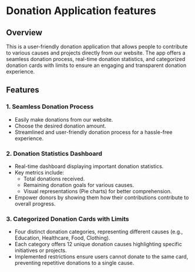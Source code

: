 # Donation Application features

## Overview

This is a user-friendly donation application that allows people to contribute to various causes and projects directly from our website. The app offers a seamless donation process, real-time donation statistics, and categorized donation cards with limits to ensure an engaging and transparent donation experience.

## Features

### 1. Seamless Donation Process

- Easily make donations from our website.
- Choose the desired donation amount.
- Streamlined and user-friendly donation process for a hassle-free experience.

### 2. Donation Statistics Dashboard

- Real-time dashboard displaying important donation statistics.
- Key metrics include:
  - Total donations received.
  - Remaining donation goals for various causes.
  - Visual representations (Pie charts) for better comprehension.
- Empower donors by showing them how their contributions contribute to overall progress.

### 3. Categorized Donation Cards with Limits

- Four distinct donation categories, representing different causes (e.g., Education, Healthcare, Food, Clothing).
- Each category offers 12 unique donation causes highlighting specific initiatives or projects.
- Implemented restrictions ensure users cannot donate to the same card, preventing repetitive donations to a single cause.


